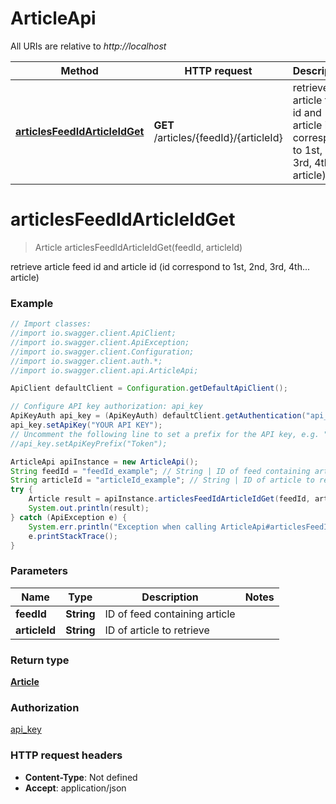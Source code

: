 # ArticleApi

All URIs are relative to *http://localhost*

Method | HTTP request | Description
------------- | ------------- | -------------
[**articlesFeedIdArticleIdGet**](ArticleApi.md#articlesFeedIdArticleIdGet) | **GET** /articles/{feedId}/{articleId} | retrieve article feed id and article id (id correspond to 1st, 2nd, 3rd, 4th... article)


<a name="articlesFeedIdArticleIdGet"></a>
# **articlesFeedIdArticleIdGet**
> Article articlesFeedIdArticleIdGet(feedId, articleId)

retrieve article feed id and article id (id correspond to 1st, 2nd, 3rd, 4th... article)

### Example
```java
// Import classes:
//import io.swagger.client.ApiClient;
//import io.swagger.client.ApiException;
//import io.swagger.client.Configuration;
//import io.swagger.client.auth.*;
//import io.swagger.client.api.ArticleApi;

ApiClient defaultClient = Configuration.getDefaultApiClient();

// Configure API key authorization: api_key
ApiKeyAuth api_key = (ApiKeyAuth) defaultClient.getAuthentication("api_key");
api_key.setApiKey("YOUR API KEY");
// Uncomment the following line to set a prefix for the API key, e.g. "Token" (defaults to null)
//api_key.setApiKeyPrefix("Token");

ArticleApi apiInstance = new ArticleApi();
String feedId = "feedId_example"; // String | ID of feed containing article
String articleId = "articleId_example"; // String | ID of article to retrieve
try {
    Article result = apiInstance.articlesFeedIdArticleIdGet(feedId, articleId);
    System.out.println(result);
} catch (ApiException e) {
    System.err.println("Exception when calling ArticleApi#articlesFeedIdArticleIdGet");
    e.printStackTrace();
}
```

### Parameters

Name | Type | Description  | Notes
------------- | ------------- | ------------- | -------------
 **feedId** | **String**| ID of feed containing article |
 **articleId** | **String**| ID of article to retrieve |

### Return type

[**Article**](Article.md)

### Authorization

[api_key](../README.md#api_key)

### HTTP request headers

 - **Content-Type**: Not defined
 - **Accept**: application/json

